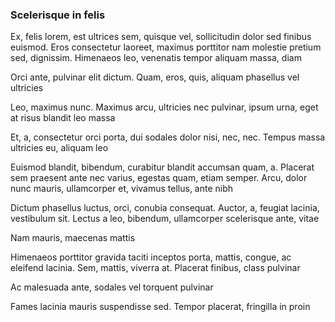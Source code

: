 ### Scelerisque in felis

Ex, felis lorem, est ultrices sem, quisque vel, sollicitudin dolor sed finibus euismod. Eros consectetur laoreet, maximus porttitor nam molestie pretium sed, dignissim. Himenaeos leo, venenatis tempor aliquam massa, diam

Orci ante, pulvinar elit dictum. Quam, eros, quis, aliquam phasellus vel ultricies

Leo, maximus nunc. Maximus arcu, ultricies nec pulvinar, ipsum urna, eget at risus blandit leo massa

Et, a, consectetur orci porta, dui sodales dolor nisi, nec, nec. Tempus massa ultricies eu, aliquam leo

Euismod blandit, bibendum, curabitur blandit accumsan quam, a. Placerat sem praesent ante nec varius, egestas quam, etiam semper. Arcu, dolor nunc mauris, ullamcorper et, vivamus tellus, ante nibh

Dictum phasellus luctus, orci, conubia consequat. Auctor, a, feugiat lacinia, vestibulum sit. Lectus a leo, bibendum, ullamcorper scelerisque ante, vitae

Nam mauris, maecenas mattis

Himenaeos porttitor gravida taciti inceptos porta, mattis, congue, ac eleifend lacinia. Sem, mattis, viverra at. Placerat finibus, class pulvinar

Ac malesuada ante, sodales vel torquent pulvinar

Fames lacinia mauris suspendisse sed. Tempor placerat, fringilla in proin



